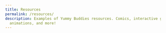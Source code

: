 ```yaml
---
title: Resources
permalink: /resources/
description: Examples of Yummy Buddies resources. Comics, interactive games, 3D
  animations, and more!
---
```

